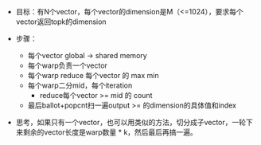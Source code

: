 - 目标：有N个vector，每个vector的dimension是M（<=1024），要求每个vector返回topk的dimension
- 步骤：
	- 每个vector global -> shared memory
	- 每个warp负责一个vector
	- 每个warp reduce 每个vector 的 max min
	- 每个warp二分mid，每个iteration
		- reduce每个vector >= mid 的 count
	- 最后ballot+popcnt扫一遍output >= 的dimension的具体值和index



- 思考，如果只有一个vector，也可以用类似的方法，切分成子vector，一轮下来剩余的vector长度是warp数量 * k，然后最后再搞一遍。